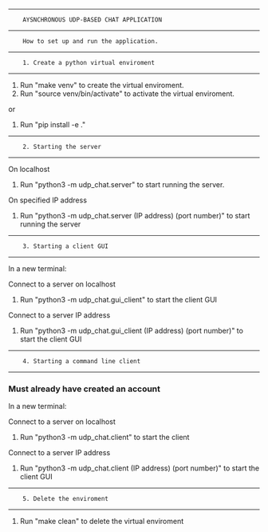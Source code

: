 -----------------------------------------------------------------
        AYSNCHRONOUS UDP-BASED CHAT APPLICATION
-----------------------------------------------------------------

        How to set up and run the application.

-----------------------------------------------------------------
        1. Create a python virtual enviroment
-----------------------------------------------------------------

1. Run "make venv" to create the virtual enviroment.
2. Run "source venv/bin/activate" to activate the virtual enviroment.

or 

1. Run "pip install -e ."

-----------------------------------------------------------------
        2. Starting the server
-----------------------------------------------------------------

On localhost
1. Run "python3 -m udp_chat.server" to start running the server. 

On specified IP address
1. Run "python3 -m udp_chat.server (IP address) (port number)" to start running the server

-----------------------------------------------------------------
        3. Starting a client GUI
-----------------------------------------------------------------

In a new terminal:

Connect to a server on localhost
1. Run "python3 -m udp_chat.gui_client" to start the client GUI 

Connect to a server IP address 
1. Run "python3 -m udp_chat.gui_client (IP address) (port number)" to start the client GUI

-----------------------------------------------------------------
        4. Starting a command line client
-----------------------------------------------------------------

### Must already have created an account ###

In a new terminal:

Connect to a server on localhost
1. Run "python3 -m udp_chat.client" to start the client 

Connect to a server IP address 
1. Run "python3 -m udp_chat.client (IP address) (port number)" to start the client GUI 

-----------------------------------------------------------------
        5. Delete the enviroment
-----------------------------------------------------------------

1. Run "make clean" to delete the virtual enviroment